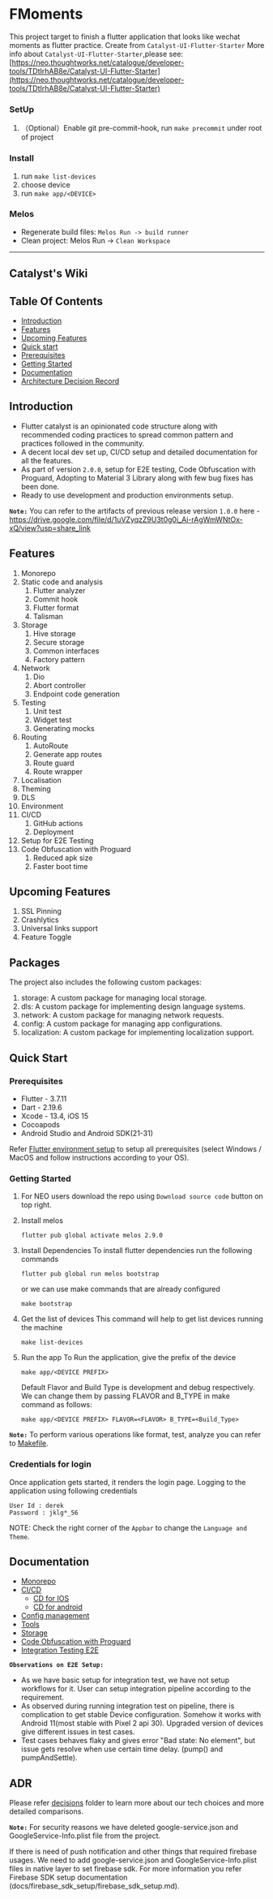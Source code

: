 # FMoments

This project target to finish a flutter application that looks like wechat moments as flutter practice.
Create from `Catalyst-UI-Flutter-Starter`
More info about `Catalyst-UI-Flutter-Starter`,please see: [https://neo.thoughtworks.net/catalogue/developer-tools/TDtIrhAB8e/Catalyst-UI-Flutter-Starter](https://neo.thoughtworks.net/catalogue/developer-tools/TDtIrhAB8e/Catalyst-UI-Flutter-Starter)

### SetUp
1. （Optional）Enable git pre-commit-hook, run `make precommit` under root of project

### Install
1. run `make list-devices`
2. choose device
3. run `make app/<DEVICE>`



### Melos
- Regenerate build files: `Melos Run -> build runner`
- Clean project: Melos Run -> `Clean Workspace`
---
## Catalyst's Wiki

## Table Of Contents

- [Introduction](#introduction)
- [Features](#features)
- [Upcoming Features](#upcoming-features)
- [Quick start](#quick-start)
- [Prerequisites](#prerequisites)
- [Getting Started](#getting-started)
- [Documentation](#documentation)
- [Architecture Decision Record](#adr)

## Introduction

- Flutter catalyst is an opinionated code structure along with recommended coding practices to spread common
  pattern and practices followed in the community.
- A decent local dev set up, CI/CD setup and detailed documentation for all the features.
- As part of version `2.0.0`, setup for E2E testing, Code Obfuscation with Proguard, Adopting to Material 3 Library along with few bug fixes has been done.
- Ready to use development and production environments setup.

**`Note:`** You can refer to the artifacts of previous release version `1.0.0` here - https://drive.google.com/file/d/1uVZyqzZ9U3t0g0i_Ai-rAgWmWNtOx-xQ/view?usp=share_link

## Features

1. Monorepo
2. Static code and analysis
   1. Flutter analyzer
   2. Commit hook
   3. Flutter format
   4. Talisman
3. Storage
   1. Hive storage
   2. Secure storage
   3. Common interfaces
   4. Factory pattern
4. Network
   1. Dio
   2. Abort controller
   3. Endpoint code generation
5. Testing
   1. Unit test
   2. Widget test
   3. Generating mocks
6. Routing
   1. AutoRoute
   2. Generate app routes
   3. Route guard
   4. Route wrapper
7. Localisation
8. Theming
9. DLS
10. Environment
11. CI/CD
    1. GitHub actions
    2. Deployment
12. Setup for E2E Testing
13. Code Obfuscation with Proguard
    1. Reduced apk size
    2. Faster boot time

## Upcoming Features
1. SSL Pinning
2. Crashlytics
3. Universal links support
4. Feature Toggle

## Packages

The project also includes the following custom packages:
1. storage: A custom package for managing local storage.
2. dls: A custom package for implementing design language systems.
3. network: A custom package for managing network requests.
4. config: A custom package for managing app configurations.
5. localization: A custom package for implementing localization support.

## Quick Start

### Prerequisites

- Flutter - 3.7.11
- Dart - 2.19.6
- Xcode - 13.4, iOS 15
- Cocoapods
- Android Studio and Android SDK(21-31)

Refer [Flutter environment setup](https://docs.flutter.dev/get-started/install) to setup all prerequisites (select Windows / MacOS and follow instructions according to your OS).

### Getting Started

1. For NEO users download the repo using `Download source code` button on top right.
2. Install melos
    ```shell
   flutter pub global activate melos 2.9.0
   ```
3. Install Dependencies
   To install flutter dependencies run the following commands

    ```shell
    flutter pub global run melos bootstrap
    ```

   or we can use make commands that are already configured

    ```shell
    make bootstrap
    ```
4. Get the list of devices
   This command will help to get list devices running the machine
    ```shell
    make list-devices
   ```
5. Run the app
   To Run the application, give the prefix of the device
    ```shell
   make app/<DEVICE PREFIX>
   ```
   Default Flavor and Build Type is development and debug respectively. We can change them by passing FLAVOR and B_TYPE
   in make command as follows:

    ```shell
    make app/<DEVICE PREFIX> FLAVOR=<FLAVOR> B_TYPE=<Build_Type>
    ```

**`Note:`** To perform various operations like format, test, analyze you can refer to [Makefile](Makefile).

### Credentials for login

Once application gets started, it renders the login page. Logging to the application using following credentials

  ```
  User Id : derek
  Password : jklg*_56
  ```
NOTE: Check the right corner of the `Appbar` to change the `Language and Theme`.

## Documentation

- [Monorepo](docs/monorepo/monorepo.md)
- [CI/CD](docs/cicd)
  - [CD for IOS](docs/cicd/CD-IOS.md)
  - [CD for android](docs/cicd/CD-ANDROID.md)
- [Config management](docs/config/README.md)
- [Tools](docs/tools/README.md)
- [Storage](docs/storage/README.md)
- [Code Obfuscation with Proguard](docs/obfuscation/proguard.md)
- [Integration Testing E2E](docs/e2e/integration_test.md)

**`Observations on E2E Setup:`**
- As we have basic setup for integration test, we have not setup workflows for it. User can setup integration pipeline according to the requirement.
- As observed during running integration test on pipeline, there is complication to get stable Device configuration. Somehow it works with Android 11(most stable with Pixel 2 api 30). Upgraded version of devices give different issues in test cases.
- Test cases behaves flaky and gives error "Bad state: No element", but issue gets resolve when use certain time delay. (pump() and pumpAndSettle).

## ADR

Please refer [decisions](docs/decisions) folder to learn more about our tech choices and more detailed comparisons.

**`Note:`**
For security reasons we have deleted google-service.json and GoogleService-Info.plist file from the project.

If there is need of push notification and other things that required firebase usages. We need to add google-service.json and GoogleService-Info.plist files in native layer to set firebase sdk.
For more information you refer Firebase SDK setup documentation (docs/firebase_sdk_setup/firebase_sdk_setup.md).
